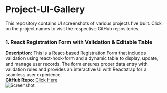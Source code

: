# Project-UI-Gallery
This repository contains UI screenshots of various projects I've built. Click on the project names to visit the respective GitHub repositories.  

### 1. React Registration Form with Validation & Editable Table <br>
**Description:** This is a React-based Registration Form that includes validation using react-hook-form and a dynamic table to display, update, and manage user records. The form ensures proper data entry with validation rules and provides an interactive UI with Reactstrap for a seamless user experience. <br>
**GitHub Repo:** [Click Here](https://github.com/Annu1809/React/tree/main/forms/frontend)   <br>
![Screenshot](https://github.com/Annu1809/Project-UI-Gallery/tree/main/forms)  <br>
